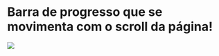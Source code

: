 # Barra de progresso que se movimenta com o scroll da página!


![](https://github.com/Luisokl/scroll-progress-bar/blob/main/Design%20sem%20nome.gif)
